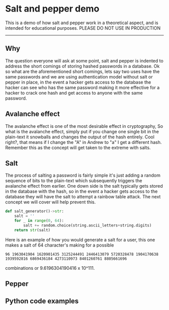 # **Salt and pepper demo**
This is a demo of how salt and pepper work in a theoretical aspect, and is intended for educational purposes. PLEASE DO NOT USE IN PRODUCTION

---
## **Why**

The question everyone will ask at some point, salt and pepper is indented to address the short comings of storing hashed passwords in a database. Ok so what are the aforementioned short comings, lets say two uses have the same passwords and we are using authentication model without salt or pepper in place, in the event a hacker gets access to the database the hacker can see who has the same password making it more effective for a hacker to crack one hash and get access to anyone with the same password.

## **Avalanche effect**

The avalanche effect is one of the most desirable effect in cryptography, So what is the avalanche effect, simply put if you change one single bit in the plain-text it snowballs and changes the output of the hash entirely. Cool right?, that means if I change the "A" in Andrew to "a" I get a different hash. Remember this as the concept will get taken to the extreme with salts.

## **Salt**

The process of salting a password is fairly simple it's just adding a random sequence of bits to the plain-text which subsequently triggers the avalanche effect from earlier. One down side is the salt typically gets stored in the database with the hash, so in the event a hacker gets access to the database they will have the salt to attempt a rainbow table attack. The next concept we will cover will help prevent this.

```python
def salt_generator()->str:
    salt = ''
    for _ in range(0, 64):
        salt += random.choice(string.ascii_letters+string.digits)
    return str(salt)
```

Here is an example of how you would generate a salt for a user, this one makes a salt of 64 character's making for a possible 
```
96 1963041904 1620901435 3125244491 2446413079 5720328478 1904170638 1939592816 6869436184 4273110973 8401260761 8805661696
``` 
combinations or 9.6196304190416 x 10^111.


## **Pepper**

## **Python code examples**
